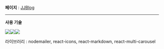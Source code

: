 **페이지** : [JJBlog](https://jjlog.vercel.app/)

---

**사용 기술** 

<img src="https://img.shields.io/badge/TypeScript-3178C6?style=flat-square&logo=typescript&logoColor=white"/><img src="https://img.shields.io/badge/Next.js-%23000000.svg?&style=flat-square&logo=next.js&logoColor=white" /><img src="https://img.shields.io/badge/tailwind%20css-%2338B2AC.svg?&style=flat-square&logo=tailwind%20css&logoColor=white" />

라이브러리 : nodemailer, react-icons, react-markdown, react-multi-carousel

